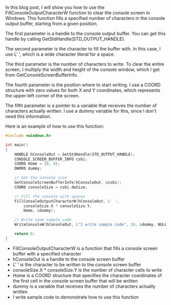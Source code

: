 In this blog post, I will show you how to use the FillConsoleOutputCharacterW function to clear the console screen in Windows. This function fills a specified number of characters in the console output buffer, starting from a given position.

The first parameter is a handle to the console output buffer. You can get this handle by calling GetStdHandle(STD_OUTPUT_HANDLE).

The second parameter is the character to fill the buffer with. In this case, I use L' ', which is a wide character literal for a space.

The third parameter is the number of characters to write. To clear the entire screen, I multiply the width and height of the console window, which I get from GetConsoleScreenBufferInfo.

The fourth parameter is the position where to start writing. I use a COORD structure with zero values for both X and Y coordinates, which represents the upper-left corner of the screen.

The fifth parameter is a pointer to a variable that receives the number of characters actually written. I use a dummy variable for this, since I don't need this information.

Here is an example of how to use this function:

```c
#include <windows.h>

int main()
{
    HANDLE hConsoleOut = GetStdHandle(STD_OUTPUT_HANDLE);
    CONSOLE_SCREEN_BUFFER_INFO csbi;
    COORD Home = {0, 0};
    DWORD dummy;

    // Get the console size
    GetConsoleScreenBufferInfo(hConsoleOut, &csbi);
    COORD consoleSize = csbi.dwSize;

    // Fill the console with spaces
    FillConsoleOutputCharacterW(hConsoleOut, L' ',
        consoleSize.X * consoleSize.Y,
        Home, &dummy);

    // Write some sample code
    WriteConsoleW(hConsoleOut, L"I write sample code", 19, &dummy, NULL);

    return 0;
}
```

- FillConsoleOutputCharacterW is a function that fills a console screen buffer with a specified character
- hConsoleOut is a handle to the console screen buffer
- L' ' is the character to be written to the console screen buffer
- consoleSize.X * consoleSize.Y is the number of character cells to write
- Home is a COORD structure that specifies the character coordinates of the first cell in the console screen buffer that will be written
- dummy is a variable that receives the number of characters actually written
- I write sample code to demonstrate how to use this function

